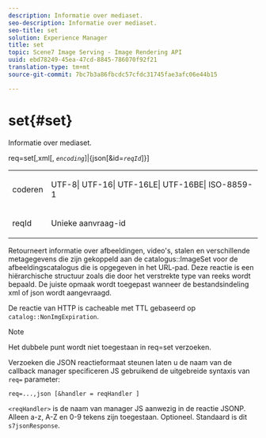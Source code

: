 ```yaml
---
description: Informatie over mediaset.
seo-description: Informatie over mediaset.
seo-title: set
solution: Experience Manager
title: set
topic: Scene7 Image Serving - Image Rendering API
uuid: ebd78249-45ea-47cd-8845-786070f92f21
translation-type: tm+mt
source-git-commit: 7bc7b3a86fbcdc57cfdc31745fae3afc06e44b15

---
```



# set{#set}

Informatie over mediaset.

req=set[,xml[, *`encoding`*]|{json[&amp;id=*`reqId`*]}]

<table id="simpletable_02C955F4EBAD4251A728F0FC68F432B5"> 
 <tr class="strow"> 
  <td class="stentry"> <p><span class="varname"> coderen</span> </p> </td> 
  <td class="stentry"> <p><span class="codeph"> UTF-8| UTF-16| UTF-16LE| UTF-16BE| ISO-8859-1</span> </p></td> 
 </tr> 
 <tr class="strow"> 
  <td class="stentry"> <p><span class="varname"> reqId</span> </p></td> 
  <td class="stentry"> <p>Unieke aanvraag-id </p></td> 
 </tr> 
</table>

Retourneert informatie over afbeeldingen, video&#39;s, stalen en verschillende metagegevens die zijn gekoppeld aan de catalogus::ImageSet voor de afbeeldingscatalogus die is opgegeven in het URL-pad. Deze reactie is een hiërarchische structuur zoals die door het verstrekte type van reeks wordt bepaald. De juiste opmaak wordt toegepast wanneer de bestandsindeling xml of json wordt aangevraagd.

De reactie van HTTP is cacheable met TTL gebaseerd op `catalog::NonImgExpiration`.

>[!NOTE]
>
>Het dubbele punt wordt niet toegestaan in req=set verzoeken.

Verzoeken die JSON reactieformaat steunen laten u de naam van de callback manager specificeren JS gebruikend de uitgebreide syntaxis van `req=` parameter:

`req=...,json [&handler = reqHandler ]`

`<reqHandler>` is de naam van manager JS aanwezig in de reactie JSONP. Alleen a-z, A-Z en 0-9 tekens zijn toegestaan. Optioneel. Standaard is dit `s7jsonResponse`.
